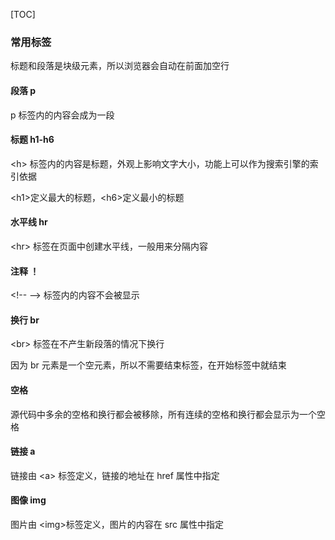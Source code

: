 [TOC]

### 常用标签
标题和段落是块级元素，所以浏览器会自动在前面加空行

#### 段落 p
p 标签内的内容会成为一段

#### 标题 h1-h6
\<h\> 标签内的内容是标题，外观上影响文字大小，功能上可以作为搜索引擎的索引依据

\<h1\>定义最大的标题，\<h6\>定义最小的标题

#### 水平线 hr
\<hr\> 标签在页面中创建水平线，一般用来分隔内容

#### 注释 ！
\<!--  --\> 标签内的内容不会被显示

#### 换行 br
\<br\> 标签在不产生新段落的情况下换行

因为 br 元素是一个空元素，所以不需要结束标签，在开始标签中就结束

#### 空格
源代码中多余的空格和换行都会被移除，所有连续的空格和换行都会显示为一个空格

#### 链接 a
链接由 \<a\> 标签定义，链接的地址在 href 属性中指定

#### 图像 img
图片由 \<img\>标签定义，图片的内容在 src 属性中指定